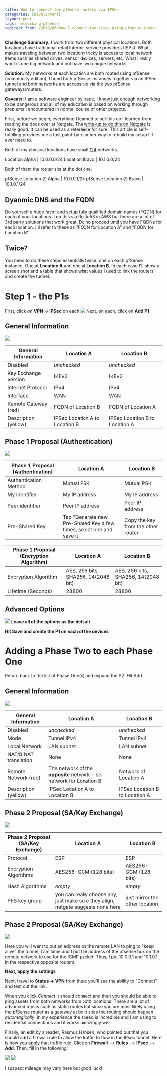 ```yaml
---
title: How to connect two pfSense routers via IPSec
categories: [Development]
layout: post
tags: networking pfsense
redirect_from: /2019/06/how-I-connect-two-sites-using-pfsense-ipsec/
---
```


**Challenge Summary:** I work from two different physical locations. Both locations have traditional retail Internet service providers (ISPs). What makes traveling between two locations tricky is access to local network items such as shared drives, sensor devices, servers, etc. What I really want is one big network and not have two unique networks.

**Solution:** My networks at each location are both routed using pfSense (community edition). I bond both pfSense instances together via an IPSec tunnel and both networks are accessible via the two pfSense gateways/routers.

**Caveats:** I am a software engineer by trade, I know just enough networking to be dangerous and all of my education is based on working through problems I encountered in normal course of other projects.

First, before we begin, everything I learned to set this up I learned from reading the docs over at Netgate. The [write-up to do this on Netgate](https://docs.netgate.com/pfsense/en/latest/book/ipsec/site-to-site.html) is really good. It can be used as a reference for sure. This article is self-fulfilling provides me a fast paint-by-number way to rebuild my setup if I ever need to.

Both of my physical locations have small [/24](https://en.wikipedia.org/wiki/Classless_Inter-Domain_Routing) networks.

Location Alpha | 10.0.0.0/24
Location Bravo | 10.1.0.0/24

Both of them the router sits at the dot one.

pfSense Location @ Alpha | 10.0.0.1/24
pfSense Location @ Bravo | 10.1.0.1/24

## Dyanmic DNS and the FQDN

Do yourself a huge favor and setup fully qualified domain names (FQDN) for each of your locations. I do this via Route53 in AWS but there are a lot of 3rd party solutions that work great. Do no proceed until you have FQDNs for each location. I'll refer to these as "FQDN for Location A" and "FQDN for Location B"

## Twice?

You need to do these steps essentially twice, one on each pfSense instance. One at **Location A** and one at **Location B**. In each case I'll show a screen shot and a table that shows what values I used to link the routers and create the tunnel.

# Step 1 - the P1s

First, click on **VPN → IPSec** on each
![](/public/images/pfsense/ipsec-vpn-ipsec.png)
Next, on each, click on **Add P1**

## General Information

![](/public/images/pfsense/ipsec-p1-general-information.png)

| General Information  | Location A                     | Location B                     |
| -------------------- | ------------------------------ | ------------------------------ |
| Disabled             | _unchecked_                    | _unchecked_                    |
| Key Exchange version | IKEv2                          | IKEv2                          |
| Internet Protocol    | IPv4                           | IPv4                           |
| Interface            | WAN                            | WAN                            |
| Remote Gateway (red) | FQDN of Location B             | FQDN of Location A             |
| Description (yellow) | IPSec Location A to Location B | IPSec Location B to Location A |

## Phase 1 Proposal (Authentication)

![](/public/images/pfsense/ipsec-p1-proposal.png)

| Phase 1 Proposal (Authentication) | Location A                                                           | Location B                         |
| --------------------------------- | -------------------------------------------------------------------- | ---------------------------------- |
| Authentication Method             | Mutual PSK                                                           | Mutual PSK                         |
| My identifier                     | My IP address                                                        | My IP address                      |
| Peer identifier                   | Peer IP address                                                      | Peer IP address                    |
| Pre-Shared Key                    | Tap "Generate new Pre-Shared Key a few times, select one and save it | Copy the key from the other router |

| Phase 1 Proposal (Encryption Algorithm) | Location A                          | Location B                          |
| --------------------------------------- | ----------------------------------- | ----------------------------------- |
| Encryption Algorithm                    | AES, 256 bits, SHA256, 14(2048 bit) | AES, 256 bits, SHA256, 14(2048 bit) |
| Lifetime (Seconds)                      | 28800                               | 28800                               |

## Advanced Options

![](/public/images/pfsense/ipsec-p1-advanced-options.png)
**Leave all of the options as the default**

**Hit Save and create the P1 on each of the devices**

# Adding a Phase Two to each Phase One

Return back to the list of Phase One(s) and expand the P2. Hit Add.

## General Information

![](/public/images/pfsense/ipsec-p2-general-information.png)

| General Information   | Location A                                                          | Location B                     |
| --------------------- | ------------------------------------------------------------------- | ------------------------------ |
| Disabled              | _unchecked_                                                         | _unchecked_                    |
| Mode                  | Tunnel IPv4                                                         | Tunnel IPv4                    |
| Local Network         | LAN subnet                                                          | LAN subnet                     |
| NAT/BINAT translation | None                                                                | None                           |
| Remote Network (red)  | The network of the **opposite** network - so network for Location B | Network of Location A          |
| Description (yellow)  | IPSec Location A to Location B                                      | IPSec Location B to Location A |

## Phase 2 Proposal (SA/Key Exchange)

![](/public/images/pfsense/ipsec-p2-general-information.png)

| Phase 2 Proposal (SA/Key Exchange) | Location A                                                                       | Location B                     |
| ---------------------------------- | -------------------------------------------------------------------------------- | ------------------------------ |
| Protocol                           | ESP                                                                              | ESP                            |
| Encryption Algorithms              | AES256-GCM (128 bits)                                                            | AES256-GCM (128 bits)          |
| Hash Algorithms                    | _empty_                                                                          | _empty_                        |
| PFS key group                      | you can really choose any; just make sure they align, netgate suggests none here | just mirror the other location |

## Phase 2 Proposal (SA/Key Exchange)

![](/public/images/pfsense/ipsec-p2-advanced.png)

Here you will want to put an address on the remote LAN to ping to "keep alive" the tunnel, I am lame and I put the address of the pfsense box on the remote network to use for the ICMP packet. Thus, I put 10.0.0.1 and 10.1.0.1 in the respective opposite routers.

**Next, apply the settings**

Next, travel to **Status → VPN** from there you'll see the ability to "Connect" and test out the link.

When you click _Connect_ it should connect and then you should be able to ping assets from both networks from both locations. There are a lot of advanced topics such as static routes but since you are most likely using the pfSense router as a gateway at both sites the routing should happen _automagically_. In my experience the speed is incredible and I am using to residential connections and it works amazingly well.

Finally, an edit by a reader, Rasmus Hansen, who pointed out that you should add a firewall rule to allow the traffic to flow in the IPsec tunnel. Here is how you apply that traffic rule. Click on **Firewall** --> **Rules** --> **IPsec** --> **Add**. Then, fill in the following:

<img class="screenshot" src="/public/images/pfsense/ipsec-fw-rules.png"/>
<img class="screenshot" src="/public/images/pfsense/ipsec-fw-rule.png"/>

I suspect mileage may vary here but good luck!

